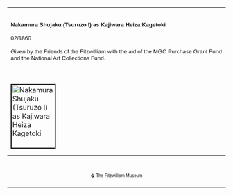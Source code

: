 <html>

<head>

<title>Info</title>
</head>



<div align="center">
  <center>
  <table border="0" width="100%" cellpadding="0" cellspacing="4" height="326">
    <tr>
      <td width="100%" height="30">
      </td>
    </tr>
    <tr>
      <td width="100%" height="30">
      <b><font FACE="Arial"><font size="2">Nakamura Shujaku (Tsuruzo
      I) as Kajiwara Heiza Kagetoki</font></font></b><font FACE="Arial">
      <p><font size="2">02/1860</font></p>
      </font><font FACE="Arial" SIZE="2">
      <p>Given by the Friends of the Fitzwilliam with the aid of the MGC
      Purchase Grant Fund and the National Art Collections Fund.</font>
      </td>
    </tr>
    <tr>
      <td width="100%" height="30">
      </td>
    </tr>
    <tr>
      <td width="100%" height="30">
      <a href="KUN/kunp79.htm"><img border="2" src="P.79-1999_small1.jpg" alt="Nakamura Shujaku (Tsuruzo I) as Kajiwara Heiza Kagetoki" width="100" height="145"></a>
      </td>
    </tr>
    <tr>
      <td width="100%" height="30">
      </td>
    </tr>
    <tr>
      <td width="100%" height="30">
      <font FACE="Arial"><font size="2">From the series <i><a href="Group11.htm">Imayo
      oshi-e kagami</a> </i>(Up-to-date
      Padded Pictures in Mirrors). Kunisada designed several series of portraits
      of actors reflected in mirrors. Six prints from this series are included
      in this exhibition.</font></font>
      <p><font face="Arial" size="2">Kajiwara Kagetoki was a 12th-century
      warrior who deserted the Heike clan to join the Genji. Often depicted as a
      villain, he was the hero of the play premiered in 1730 as <i>Miura no
      Osuke kobai tazuna</i>, the third act of which is still performed today
      and tells how Kagetoki proves the power of a Genji heirloom sword.</font></p>
      <font FACE="Arial">
      <p><font size="2">In contrast to the <a href="KUN/kunp78.htm">other prints</a>
      included in this exhibition, this example is not from a luxury edition; it
      is printed with cheaper colours on thinner paper, without special
      additional printing effects such as embossing and burnishing. No
      block-carver's seal appears on the print.</font></font>
      </td>
    </tr>
  </table>
  </center>
</div>
<div align="center">
  <center>
  <table border="0" cellpadding="0" width="100%" cellspacing="4">
    <tr>
      <td width="26%">
        <p align="center"><br>
        <font FACE="Arial" size="1">� The Fitzwilliam Museum</font></p>
      </td>
    </tr>
  </table>
  </center>
</div>
</body>
</html>
